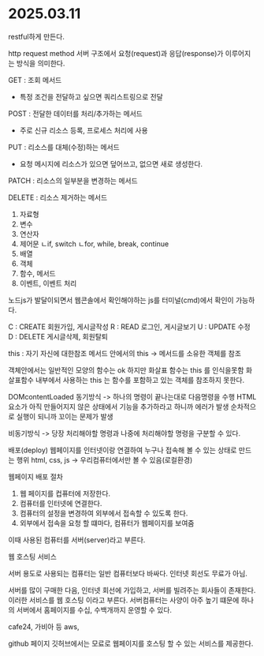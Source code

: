 # 2025.03.11

restful하게 만든다.

http request method
서버 구조에서 요청(request)과 응답(response)가 이루어지는 방식을 의미한다.

GET : 조회 메서드
- 특정 조건을 전달하고 싶으면 쿼리스트링으로 전달

POST : 전달한 데이터를 처리/추가하는 메서드
- 주로 신규 리소스 등록, 프로세스 처리에 사용

PUT : 리소스를 대체(수정)하는 메서드
- 요청 메시지에 리소스가 있으면 덮어쓰고, 없으면 새로 생성한다.

PATCH : 리소스의 일부분을 변경하는 메서드

DELETE : 리소스 제거하는 메서드

1. 자료형
2. 변수
3. 연산자
4. 제어문
ㄴif, switch
ㄴfor, while, break, continue
5. 배열
6. 객체
7. 함수, 메서드
8. 이벤트, 이벤트 처리

노드js가 발달이되면서 웹콘솔에서 확인해야하는 js를 터미널(cmd)에서 확인이 가능하다.

C : CREATE 회원가입, 게시글작성
R : READ 로그인, 게시글보기
U : UPDATE 수정
D : DELETE 게시글삭제, 회원탈퇴 

this : 자기 자신에 대한참조
메서드 안에서의 this -> 메서드를 소유한 객체를 참조

객체안에서는 일반적인 모양의 함수는 ok 
하지만 화살표 함수는 this 를 인식을못함
화살표함수 내부에서 사용하는 this 는 함수를 포함하고 있는 객체를 참조하지 못한다. 

DOMcontentLoaded
동기방식 -> 하나의 명령이 끝나는대로 다음명령을 수행
HTML요소가 아직 만들어지지 않은 상태에서 기능을 추가하라고 하니까 에러가 발생
순차적으로 실행이 되니까 꼬이는 문제가 발생

비동기방식 -> 당장 처리해야할 명령과 나중에 처리해야할 명령을 구분할 수 있다.

배포(deploy)
웹페이지를 인터넷이랑 연결하여 누구나 접속해 볼 수 있는 상태로 만드는 행위
html, css, js -> 우리컴퓨터에서만 볼 수 있음(로컬환경)

웹페이지 배포 절차 
1. 웹 페이지를 컵퓨터에 저장한다.
2. 컴퓨터를 인터넷에 연결한다.
3. 컴퓨터의 설정을 변경하여 외부에서 접속할 수 있도록 한다.
4. 외부에서 접속을 요청 할 떄마다, 컴퓨터가 웹페이지를 보여줌

이때 사용된 컴퓨터를 서버(server)라고 부른다.

웹 호스팅 서비스

서버 용도로 사용되는 컴퓨터는 일반 컴퓨터보다 바싸다.
인터넷 회선도 무료가 아님.

서버를 많이 구매한 다음, 인터넷 회선에 가입하고, 서버를 빌려주는 회사들이 존재한다. 이러한 서비스를 웹 호스팅 이라고 부른다.
서버컴퓨터는 사양이 아주 높기 떄문에 하나의 서버에서 홈페이지를 수십, 수백개까지 운영할 수 있다.

cafe24, 가비아 등
aws, 

github 페이지
깃허브에서는 모료로 웹페이지를 호스팅 할 수 있는 서비스를 제공한다.













